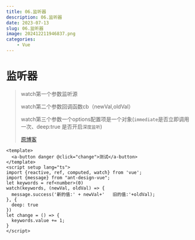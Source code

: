 ```yaml
---
title: 06.监听器
description: 06.监听器
date: 2023-07-13
slug: 06.监听器
image: 202412211946837.png
categories:
    - Vue
---
```


# 监听器
>watch第一个参数监听源
>
>watch第二个参数回调函数cb（newVal,oldVal）
>
>watch第三个参数一个options配置项是一个对象(`immediate`是否立即调用一次、deep:true 是否开启`深度监听`)
>
>[原博客](https://xiaoman.blog.csdn.net/article/details/122797990)
```vue
<template>
  <a-button danger @click="change">测试</a-button>
</template>
<script setup lang="ts">
import {reactive, ref, computed, watch} from 'vue';
import {message} from "ant-design-vue";
let keywords = ref<number>(0)
watch(keywords, (newVal, oldVal) => {
  message.success('新的值:' + newVal+'   旧的值:'+oldVal);
}, {
  deep: true
})
let change = () => {
  keywords.value += 1;
}
</script>
```
